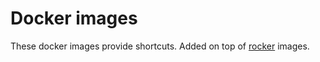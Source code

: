 # Docker images

These docker images provide shortcuts. Added on top of 
[rocker](https://github.com/rocker-org/rocker) images.

